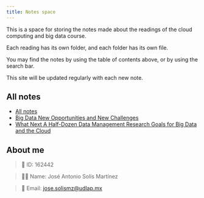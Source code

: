 ```yaml
---
title: Notes space
---
```

This is a space for storing the notes made about the readings of the cloud computing and big data course.

Each reading has its own folder, and each folder has its own file.

You may find the notes by using the table of contents above, or by using the search bar.

This site will be updated regularly with each new note.

## All notes

* [All notes](/notes)
* [Big Data New Opportunities and New Challenges](/notes/Big-Data-New-Opportunities-and-New-Challenges/Big-Data-New-Opportunities-and-New-Challenges.md)
* [What Next A Half-Dozen Data Management Research Goals for Big Data and the Cloud](/notes/What-Next-A-Half-Dozen-Data-Management-Research-Goals-for-Big-Data-and-the-Cloud/What-Next-A-Half-Dozen-Data-Management-Research-Goals-for-Big-Data-and-the-Cloud.md)


## About me

> 🔢 ID: 162442

> 👨‍💻 Name: José Antonio Solís Martínez

> 📧 Email: jose.solismz@udlap.mx